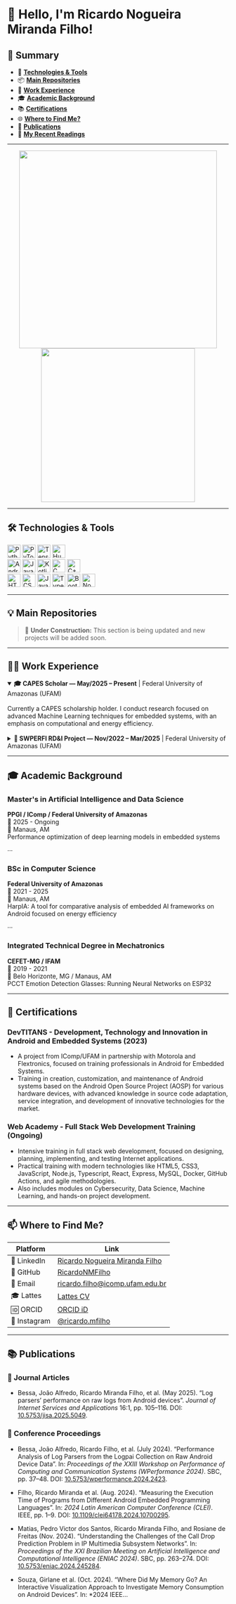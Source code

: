 # 👋 Hello, I'm Ricardo Nogueira Miranda Filho!

## 📑 Summary

- 📌 **[Technologies & Tools](#-technologies--tools)**
- 📦 **[Main Repositories](#-main-repositories)**
- 💼 **[Work Experience](#-work-experience)**
- 🎓 **[Academic Background](#-academic-background)**
- 📚 **[Certifications](#-certifications)**
- 🌐 **[Where to Find Me?](#-where-to-find-me)**
- 📝 **[Publications](#-publications)**
- 📖 **[My Recent Readings](#-my-recent-readings)**

---

<p align="center">

<!-- GitHub Stats -->
<img src="https://github-readme-stats.vercel.app/api?username=RicardoNMFilho&show_icons=true&theme=tokyonight" width="450"/>

<!-- Top Langs -->
<img src="https://github-readme-stats.vercel.app/api/top-langs/?username=RicardoNMFilho&layout=compact&theme=tokyonight" width="350"/>

</p>

---

## 🛠 Technologies & Tools

<div>
  <img alt="Python" height="30" src="https://cdn.jsdelivr.net/gh/devicons/devicon/icons/python/python-original.svg" />
  <img alt="PyTorch" height="30" src="https://cdn.jsdelivr.net/gh/devicons/devicon/icons/pytorch/pytorch-original.svg" />
  <img alt="TensorFlow" height="30" src="https://cdn.jsdelivr.net/gh/devicons/devicon/icons/tensorflow/tensorflow-original.svg" />
  <img alt="Hugging Face" height="30" src="https://huggingface.co/datasets/huggingface/brand-assets/resolve/main/hf-logo.svg" />

  <br>

  <img alt="Android" height="30" src="https://cdn.jsdelivr.net/gh/devicons/devicon/icons/android/android-original.svg" />
  <img alt="Java" height="30" src="https://cdn.jsdelivr.net/gh/devicons/devicon/icons/java/java-original.svg" />
  <img alt="Kotlin" height="30" src="https://cdn.jsdelivr.net/gh/devicons/devicon/icons/kotlin/kotlin-original.svg" />
  <img alt="C" height="30" src="https://cdn.jsdelivr.net/gh/devicons/devicon/icons/c/c-original.svg" />
  <img alt="C++" height="30" src="https://cdn.jsdelivr.net/gh/devicons/devicon/icons/cplusplus/cplusplus-original.svg" />

  <br>

  <img alt="HTML" height="30" src="https://cdn.jsdelivr.net/gh/devicons/devicon/icons/html5/html5-original.svg" />
  <img alt="CSS" height="30" src="https://cdn.jsdelivr.net/gh/devicons/devicon/icons/css3/css3-original.svg" />
  <img alt="JavaScript" height="30" src="https://cdn.jsdelivr.net/gh/devicons/devicon/icons/javascript/javascript-original.svg" />
  <img alt="TypeScript" height="30" src="https://cdn.jsdelivr.net/gh/devicons/devicon/icons/typescript/typescript-original.svg" />
  <img alt="Bootstrap" height="30" src="https://cdn.jsdelivr.net/gh/devicons/devicon/icons/bootstrap/bootstrap-original.svg" />
  <img alt="Node.js" height="30" src="https://cdn.jsdelivr.net/gh/devicons/devicon/icons/nodejs/nodejs-original.svg" />
</div>

---

## 💡 Main Repositories

> 🚧 **Under Construction:** This section is being updated and new projects will be added soon.

---

## 👨‍💻 Work Experience

<details open>
<summary><strong>🎓 CAPES Scholar — May/2025 – Present</strong> | Federal University of Amazonas (UFAM)</summary>
<br>
Currently a CAPES scholarship holder. I conduct research focused on advanced Machine Learning techniques for embedded systems, with an emphasis on computational and energy efficiency.
</details>

<br>

<details>
<summary><strong>🔬 SWPERFI RD&I Project — Nov/2022 – Mar/2025</strong> | Federal University of Amazonas (UFAM)</summary>

#### Master's Researcher (MS II)

Worked on the project *"Artificial Intelligence for Software Performance Analysis and Optimization"*. Activities included modeling AI for resource-constrained environments, applying techniques like **quantization** and **knowledge distillation** to neural networks (RNNs, CNNs, and LLMs). I also performed **embedded inference**, **validation**, **model testing**, and **computer vision** for call drop prediction.

...

#### Undergraduate Researcher and Developer

Conducted **programming language benchmarking** (C, C++, Java, Kotlin, Python, Rust, Golang) for Android, analyzing performance and battery usage across devices. Participated in meetings with the battery team at Eldorado Campinas to analyze **Android logs** and detect **anomalies using machine learning**.
</details>

---

## 🎓 Academic Background

### Master's in Artificial Intelligence and Data Science  
**PPGI / IComp / Federal University of Amazonas**  
📅 2025 - Ongoing  
📍 Manaus, AM  
Performance optimization of deep learning models in embedded systems

···

### BSc in Computer Science  
**Federal University of Amazonas**  
📅 2021 - 2025  
📍 Manaus, AM  
HarpIA: A tool for comparative analysis of embedded AI frameworks on Android focused on energy efficiency

···

### Integrated Technical Degree in Mechatronics  
**CEFET-MG / IFAM**  
📅 2019 - 2021  
📍 Belo Horizonte, MG / Manaus, AM  
PCCT Emotion Detection Glasses: Running Neural Networks on ESP32

---

## 💼 Certifications

### DevTITANS - Development, Technology and Innovation in Android and Embedded Systems (2023)

- A project from IComp/UFAM in partnership with Motorola and Flextronics, focused on training professionals in Android for Embedded Systems.  
- Training in creation, customization, and maintenance of Android systems based on the Android Open Source Project (AOSP) for various hardware devices, with advanced knowledge in source code adaptation, service integration, and development of innovative technologies for the market.

### Web Academy - Full Stack Web Development Training (Ongoing)

- Intensive training in full stack web development, focused on designing, planning, implementing, and testing Internet applications.  
- Practical training with modern technologies like HTML5, CSS3, JavaScript, Node.js, Typescript, React, Express, MySQL, Docker, GitHub Actions, and agile methodologies.  
- Also includes modules on Cybersecurity, Data Science, Machine Learning, and hands-on project development.

---

## 📫 Where to Find Me?

| Platform            | Link                                                                                     |
|---------------------|------------------------------------------------------------------------------------------|
| 🔗 LinkedIn          | [Ricardo Nogueira Miranda Filho](https://www.linkedin.com/in/ricardo-nm-filho/)          |
| 🐙 GitHub            | [RicardoNMFilho](https://github.com/RicardoNMFilho)                                     |
| 📧 Email             | [ricardo.filho@icomp.ufam.edu.br](mailto:ricardo.filho@icomp.ufam.edu.br)                |
| 🎓 Lattes            | [Lattes CV](http://lattes.cnpq.br/5759583923188184)                                     |
| 🆔 ORCID             | [ORCID iD](https://orcid.org/0009-0006-2100-2533)                                       |
| 📸 Instagram         | [@ricardo.mfilho](https://www.instagram.com/ricardo.mfilho/)  

---

## 📚 Publications

### 📰 Journal Articles

- Bessa, João Alfredo, Ricardo Miranda Filho, et al. (May 2025). “Log parsers’ performance on raw logs from Android devices”. *Journal of Internet Services and Applications* 16:1, pp. 105–116. DOI: [10.5753/jisa.2025.5049](https://journals-scholarsportal-org.bbc.org.br/index.php/jisa/article/view/5049).

### 🎤 Conference Proceedings

- Bessa, João Alfredo, Ricardo Filho, et al. (July 2024). “Performance Analysis of Log Parsers from the Logpai Collection on Raw Android Device Data”. In: *Proceedings of the XXIII Workshop on Performance of Computing and Communication Systems (WPerformance 2024)*. SBC, pp. 37–48. DOI: [10.5753/wperformance.2024.2423](http://dx.doi.org/10.5753/wperformance.2024.2423).

- Filho, Ricardo Miranda et al. (Aug. 2024). “Measuring the Execution Time of Programs from Different Android Embedded Programming Languages”. In: *2024 Latin American Computer Conference (CLEI)*. IEEE, pp. 1–9. DOI: [10.1109/clei64178.2024.10700295](http://dx.doi.org/10.1109/clei64178.2024.10700295).

- Matias, Pedro Victor dos Santos, Ricardo Miranda Filho, and Rosiane de Freitas (Nov. 2024). “Understanding the Challenges of the Call Drop Prediction Problem in IP Multimedia Subsystem Networks”. In: *Proceedings of the XXI Brazilian Meeting on Artificial Intelligence and Computational Intelligence (ENIAC 2024)*. SBC, pp. 263–274. DOI: [10.5753/eniac.2024.245284](http://dx.doi.org/10.5753/eniac.2024.245284).

- Souza, Girlane et al. (Oct. 2024). “Where Did My Memory Go? An Interactive Visualization Approach to Investigate Memory Consumption on Android Devices”. In: *2024 IEEE...
